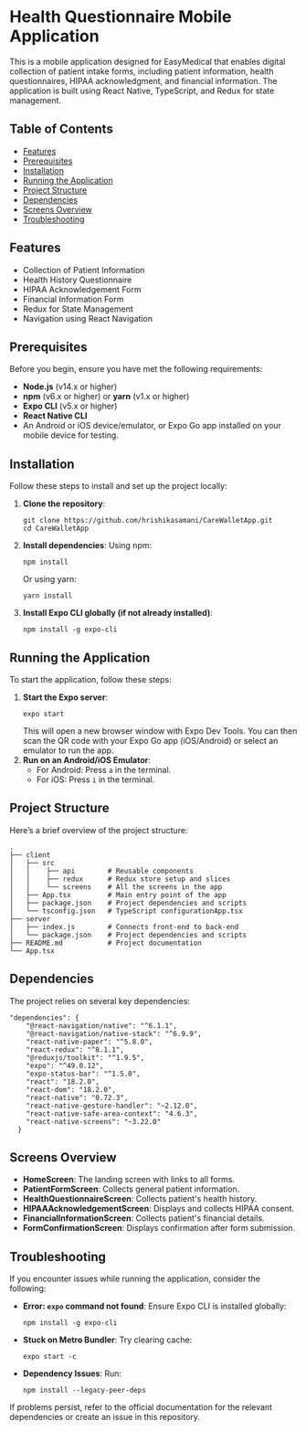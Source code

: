 <!DOCTYPE html>
<html lang="en">
<head>
    <meta charset="UTF-8">
    <meta name="viewport" content="width=device-width, initial-scale=1.0">
</head>
<body>
    <h1>Health Questionnaire Mobile Application</h1>
    <p>This is a mobile application designed for EasyMedical that enables digital collection of patient intake forms, including patient information, health questionnaires, HIPAA acknowledgment, and financial information. The application is built using React Native, TypeScript, and Redux for state management.</p>
    <h2>Table of Contents</h2>
    <ul>
        <li><a href="">Features</a></li>
        <li><a href="#prerequisites">Prerequisites</a></li>
        <li><a href="#installation">Installation</a></li>
        <li><a href="#running-the-application">Running the Application</a></li>
        <li><a href="#project-structure">Project Structure</a></li>
        <li><a href="#dependencies">Dependencies</a></li>
        <li><a href="#screens-overview">Screens Overview</a></li>
        <li><a href="#troubleshooting">Troubleshooting</a></li>
    </ul>
    <h2 id="features">Features</h2>
    <ul>
        <li>Collection of Patient Information</li>
        <li>Health History Questionnaire</li>
        <li>HIPAA Acknowledgement Form</li>
        <li>Financial Information Form</li>
        <li>Redux for State Management</li>
        <li>Navigation using React Navigation</li>
    </ul>
    <h2 id="prerequisites">Prerequisites</h2>
    <p>Before you begin, ensure you have met the following requirements:</p>
    <ul>
        <li><strong>Node.js</strong> (v14.x or higher)</li>
        <li><strong>npm</strong> (v6.x or higher) or <strong>yarn</strong> (v1.x or higher)</li>
        <li><strong>Expo CLI</strong> (v5.x or higher)</li>
        <li><strong>React Native CLI</strong></li>
        <li>An Android or iOS device/emulator, or Expo Go app installed on your mobile device for testing.</li>
    </ul>
    <h2 id="installation">Installation</h2>
    <p>Follow these steps to install and set up the project locally:</p>
    <ol>
        <li><strong>Clone the repository</strong>:
            <pre><code>git clone https://github.com/hrishikasamani/CareWalletApp.git
cd CareWalletApp</code></pre>
        </li>
        <li><strong>Install dependencies</strong>:
            Using npm:
            <pre><code>npm install</code></pre>
            Or using yarn:
            <pre><code>yarn install</code></pre>
        </li>
        <li><strong>Install Expo CLI globally (if not already installed)</strong>:
            <pre><code>npm install -g expo-cli</code></pre>
        </li>
    </ol>
    <h2 id="running-the-application">Running the Application</h2>
    <p>To start the application, follow these steps:</p>
    <ol>
        <li><strong>Start the Expo server</strong>:
            <pre><code>expo start</code></pre>
            This will open a new browser window with Expo Dev Tools. You can then scan the QR code with your Expo Go app (iOS/Android) or select an emulator to run the app.
        </li>
        <li><strong>Run on an Android/iOS Emulator</strong>:
            <ul>
                <li>For Android: Press <code>a</code> in the terminal.</li>
                <li>For iOS: Press <code>i</code> in the terminal.</li>
            </ul>
        </li>
    </ol>
    <h2 id="project-structure">Project Structure</h2>
    <p>Here’s a brief overview of the project structure:</p>
    <pre><code>.
├── client
│   ├── src
│   │    ├── api        # Reusable components
│   │    ├── redux      # Redux store setup and slices
│   │    └── screens    # All the screens in the app
│   ├── App.tsx         # Main entry point of the app
│   ├── package.json    # Project dependencies and scripts
│   └── tsconfig.json   # TypeScript configurationApp.tsx
├── server
│   ├── index.js        # Connects front-end to back-end
│   └── package.json    # Project dependencies and scripts
├── README.md           # Project documentation
└── App.tsx
</code></pre>
    <h2 id="dependencies">Dependencies</h2>
    <p>The project relies on several key dependencies:</p>
    <pre><code>"dependencies": {
    "@react-navigation/native": "^6.1.1",
    "@react-navigation/native-stack": "^6.9.9",
    "react-native-paper": "^5.8.0",
    "react-redux": "^8.1.1",
    "@reduxjs/toolkit": "^1.9.5",
    "expo": "^49.0.12",
    "expo-status-bar": "^1.5.0",
    "react": "18.2.0",
    "react-dom": "18.2.0",
    "react-native": "0.72.3",
    "react-native-gesture-handler": "~2.12.0",
    "react-native-safe-area-context": "4.6.3",
    "react-native-screens": "~3.22.0"
  }</code></pre>
    <h2 id="screens-overview">Screens Overview</h2>
    <ul>
        <li><strong>HomeScreen</strong>: The landing screen with links to all forms.</li>
        <li><strong>PatientFormScreen</strong>: Collects general patient information.</li>
        <li><strong>HealthQuestionnaireScreen</strong>: Collects patient's health history.</li>
        <li><strong>HIPAAAcknowledgementScreen</strong>: Displays and collects HIPAA consent.</li>
        <li><strong>FinancialInformationScreen</strong>: Collects patient's financial details.</li>
        <li><strong>FormConfirmationScreen</strong>: Displays confirmation after form submission.</li>
    </ul>
    <h2 id="troubleshooting">Troubleshooting</h2>
    <p>If you encounter issues while running the application, consider the following:</p>
    <ul>
        <li><strong>Error: <code>expo</code> command not found</strong>: Ensure Expo CLI is installed globally:
            <pre><code>npm install -g expo-cli</code></pre>
        </li>
        <li><strong>Stuck on Metro Bundler</strong>: Try clearing cache:
            <pre><code>expo start -c</code></pre>
        </li>
        <li><strong>Dependency Issues</strong>: Run:
            <pre><code>npm install --legacy-peer-deps</code></pre>
        </li>
    </ul>
    <p>If problems persist, refer to the official documentation for the relevant dependencies or create an issue in this repository.</p>

</body>
</html>
